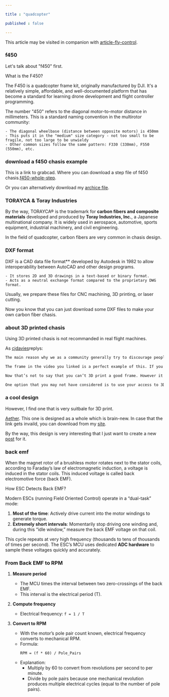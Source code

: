 ```yaml
---

title : "quadcopter"

published : false

---
```


This article may be visited in companion with [article-fly-control](ludwekin.github.io/posts/fly-control).

### f450

Let's talk about "f450" first.

What is the F450?

The F450 is a quadcopter frame kit, originally manufactured by DJI. It's a relatively simple, affordable, and well-documented platform that has become a standard for learning drone development and flight controller programming.

The number "450" refers to the diagonal motor-to-motor distance in millimeters. This is a standard naming convention in the multirotor community:

    - The diagonal wheelbase (distance between opposite motors) is 450mm
    - This puts it in the "medium" size category - not too small to be fragile, not too large to be unwieldy
    - Other common sizes follow the same pattern: F330 (330mm), F550 (550mm), etc.

### download a f450 chasis example

This is a link to grabcad. Where you can download a step file of f450 chasis.[f450-whole-step](https://grabcad.com/library/f450-quadcopter-frame-with-pixhawk-2-4-8-flight-controller-1).

Or you can alternatively download my [archice file](/assets/f450/F450%20Quadcopter%20Frame%20with%20Pixhawk%202.4.8%20Flight%20Controller.step).

### TORAYCA & Toray Industries

By the way, TORAYCA® is the trademark for **carbon fibers and composite materials** developed and produced by **Toray Industries, Inc.**, a Japanese multinational company. It is widely used in aerospace, automotive, sports equipment, industrial machinery, and civil engineering.

In the field of quadcopter, carbon fibers are very common in chasis design.

### DXF format

DXF is a CAD data file format** developed by Autodesk in 1982 to allow interoperability between AutoCAD and other design programs.  

    - It stores 2D and 3D drawings in a text-based or binary format.  
    - Acts as a neutral exchange format compared to the proprietary DWG format.

Usually, we prepare these files for CNC machining, 3D printing, or laser cutting.  

Now you know that you can just download some DXF files to make your own carbon fiber chasis.

### about 3D printed chasis

Using 3D printed chasis is not recommanded in real flight machines.

As [cjdavies](https://www.reddit.com/r/diydrones/comments/1i3dkyp/comment/m7miokr/?utm_source=share&utm_medium=web3x&utm_name=web3xcss&utm_term=1&utm_content=share_button)replys:
```markdown
The main reason why we as a community generally try to discourage people from 3D printing frames is because there is such a widespread tendency to simply copy an existing flat CFRP sheet design using 3D printing, with little or no consideration to the drastically different material properties of CFRP vs printable thermoplastics/polymers.

The frame in the video you linked is a perfect example of this. If you were to simply copy a frame design like that using a 3D printer, it would have substantially less stiffness than the original CFRP version - even in PA12. Stiffness is one of the most important properties when it comes to the flight performance of a drone frame.

Now that’s not to say that you can’t 3D print a good frame. However it would have to be designed from the ground up to take into account the properties of the material that you are using. If you take a look at DJI’s consumer drones, they are all plastic with little or no carbon fiber reinforcement. But they are designed as monocoques, a completely different approach to flat pieces of CFRP.

One option that you may not have considered is to use your access to 3D printing facilities to produce prototypes of a design that you will ultimately have CNC cut from CFRP. This is what I’ve done for all of my own frame designs - I printed off prototypes in PLA & used them to check fitment, clearances, etc. before sending the final design to a CNC factory to produce the real thing to fly.
```

### a cool design 

However, I find one that is very suitbale for 3D print.

[Aether](https://makerworld.com.cn/zh/models/427062-bm-yi-tai-4-4-ying-cun-yi-ti-shi-fpv-wu-ren-ji-ji?from=search#profileId-339009). This one is designed as a whole which is brain-new. In case that the link gets invaild, you can download from my [site](/assets/Aether/Aether4.stl). 

By the way, this design is very interesting that I just want to create a new [post](ludwekin.github.io/aether) for it.


### back emf

When the magnet rotor of a brushless motor rotates next to the stator coils, according to Faraday’s law of electromagnetic induction, a voltage is induced in the stator coils. This induced voltage is called back electromotive force (back EMF).  

How ESC Detects Back EMF?





Modern ESCs (running Field Oriented Control) operate in a “dual-task” mode:

1. **Most of the time**: Actively drive current into the motor windings to generate torque.  
2. **Extremely short intervals**: Momentarily stop driving one winding and, during this “idle window,” measure the back EMF voltage on that coil.  

This cycle repeats at very high frequency (thousands to tens of thousands of times per second). The ESC’s MCU uses dedicated **ADC hardware** to sample these voltages quickly and accurately.

### From Back EMF to RPM 

1. **Measure period**  
   - The MCU times the interval between two zero-crossings of the back EMF.  
   - This interval is the electrical period (T).  

2. **Compute frequency**  
   - Electrical frequency: `f = 1 / T`  

3. **Convert to RPM**  
   - With the motor’s pole pair count known, electrical frequency converts to mechanical RPM.  
   - Formula:  
     ```
     RPM = (f * 60) / Pole_Pairs
     ```  
   - Explanation:  
     - Multiply by 60 to convert from revolutions per second to per minute.  
     - Divide by pole pairs because one mechanical revolution produces multiple electrical cycles (equal to the number of pole pairs).  



